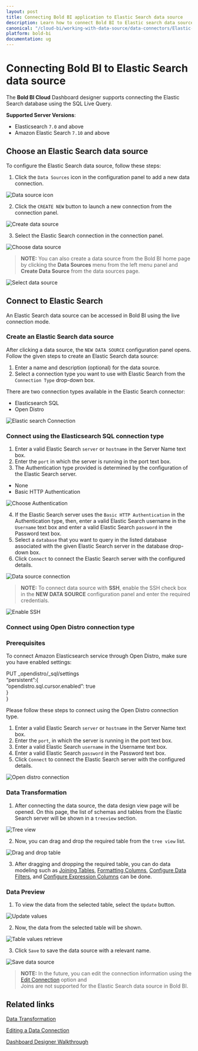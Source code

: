 ```yaml
---
layout: post
title: Connecting Bold BI application to Elastic Search data source 
description: Learn how to connect Bold BI to Elastic search data source and create data source for widget configuration.
canonical: "/cloud-bi/working-with-data-source/data-connectors/Elastic-Search/"
platform: bold-bi
documentation: ug
---
```

 
# Connecting Bold BI to Elastic Search data source
The **Bold BI Cloud** Dashboard designer supports connecting the Elastic Search database using the SQL Live Query. 

**Supported Server Versions**:
*  Elasticsearch `7.0` and above 
*  Amazon Elastic Search `7.10` and above

## Choose an Elastic Search data source
To configure the Elastic Search data source, follow these steps:  
1. Click the `Data Sources` icon in the configuration panel to add a new data connection.

![Data source icon](/static/assets/embedded/working-with-datasource/data-connectors/images/Elastic-search/Datasourceicon.png#width=359.5px;height=512.2px)

2. Click the `CREATE NEW` button to launch a new connection from the connection panel.

![Create data source](/static/assets/embedded/working-with-datasource/data-connectors/images/Elastic-search/Newdatasource.png#width=358.5px;height=515.17px)

3. Select the Elastic Search connection in the connection panel.

![Choose data source](/static/assets/embedded/working-with-datasource/data-connectors/images/Elastic-search/Choosedatasource.png#width=355.5px;height=509.7px)
   
> **NOTE:**  You can also create a data source from the Bold BI home page by clicking the **Data Sources** menu from the left menu panel and **Create Data Source** from the data sources page.

![Select data source](/static/assets/embedded/working-with-datasource/data-connectors/images/Elastic-search/Selectdatasource.png#max-width=85%)

## Connect to Elastic Search
An Elastic Search data source can be accessed in Bold BI using the live connection mode.

### Create an Elastic Search data source
After clicking a data source, the `NEW DATA SOURCE` configuration panel opens. Follow the given steps to create an Elastic Search data source: <br/>
1.	Enter a name and description (optional) for the data source. 
2.	Select a connection type you want to use with Elastic Search from the `Connection Type` drop-down box. 

There are two connection types available in the Elastic Search connector:
   *  Elasticsearch SQL
   *  Open Distro
	
![Elastic search Connection](/static/assets/embedded/working-with-datasource/data-connectors/images/Elastic-search/Connectiontype.png#width=349px;height=496.75px)

### Connect using the Elasticsearch SQL connection type
1.	Enter a valid Elastic Search `server` or `hostname` in the Server Name text box.
2.	Enter the `port` in which the server is running in the port text box.
3.	The Authentication type provided is determined by the configuration of the Elastic Search server.

   *  None
   *  Basic HTTP Authentication	

![Choose Authentication](/static/assets/embedded/working-with-datasource/data-connectors/images/Elastic-search/Authenticationtype.png#width=358.5px;height=511.06px)

4.	If the Elastic Search server uses the `Basic HTTP Authentication` in the Authentication type, then, enter a valid Elastic Search username in the `Username` text box and enter a valid Elastic Search `password` in the Password text box.
5.	Select a `database` that you want to query in the listed database associated with the given Elastic Search server in the database drop-down box.
6.	Click `Connect` to connect the Elastic Search server with the configured details.

![Data source connection](/static/assets/embedded/working-with-datasource/data-connectors/images/Elastic-search/Connectingdatasource.png#width=351px;height=501.06px)

> **NOTE:** To connect data source with **SSH**, enable the SSH check box in the **NEW DATA SOURCE** configuration panel and enter the required credentials.

![Enable SSH](/static/assets/embedded/working-with-datasource/data-connectors/images/Elastic-search/enable-ssh.png#max-width=45%)

### Connect using Open Distro connection type

### Prerequisites
To connect Amazon Elasticsearch service through Open Distro, make sure you have enabled settings:

PUT _opendistro/_sql/settings <br />
“persistent”:{ <br />
“opendistro.sql.cursor.enabled”: true <br />
} <br />
}

Please follow these steps to connect using the Open Distro connection type.
1.	Enter a valid Elastic Search `server` or `hostname` in the Server Name text box.
2.	Enter the `port`, in which the server is running in the port text box.
3.	Enter a valid Elastic Search `username` in the Username text box.
4.	Enter a valid Elastic Search `password` in the Password text box.
5.	Click `Connect` to connect the Elastic Search server with the configured details.

![Open distro connection](/static/assets/embedded/working-with-datasource/data-connectors/images/Elastic-search/Opendistroconnection.png#width=346px;height=527.33px)

### Data Transformation

1.	After connecting the data source, the data design view page will be opened. On this page, the list of schemas and tables from the Elastic Search server will be shown in a `treeview` section.

![Tree view](/static/assets/embedded/working-with-datasource/data-connectors/images/Elastic-search/Treeview.png#max-width=100%)

2.	Now, you can drag and drop the required table from the `tree view` list.

![Drag and drop table](/static/assets/embedded/working-with-datasource/data-connectors/images/Elastic-search/Draganddroptable.png#max-width=100%)

3.	After dragging and dropping the required table, you can do data modeling such as [Joining Tables](/embedded-bi/working-with-data-source/transforming-data/), [Formatting Columns](/embedded-bi/working-with-data-source/transforming-data/), [Configure Data Filters](/embedded-bi/working-with-data-source/transforming-data/), and [Configure Expression Columns](/embedded-bi/working-with-data-source/transforming-data/) can be done.

### Data Preview
1.	To view the data from the selected table, select the `Update` button.

![Update values](/static/assets/embedded/working-with-datasource/data-connectors/images/Elastic-search/Updatevalues.png#max-width=100%)

2.	Now, the data from the selected table will be shown.

![Table values retrieve](/static/assets/embedded/working-with-datasource/data-connectors/images/Elastic-search/Retrievedvalues.png#max-width=100%)
	
3.	Click `Save` to save the data source with a relevant name.

![Save data source](/static/assets/embedded/working-with-datasource/data-connectors/images/Elastic-search/Savedatasource.png#max-width=100%)	

> **NOTE:**  In the future, you can edit the connection information using the [Edit Connection](/embedded-bi/working-with-data-source/editing-a-data-connection/) option and <br/>
 Joins are not supported for the Elastic Search data source in Bold BI.

## Related links
[Data Transformation](/embedded-bi/working-with-data-source/transforming-data/joining-table/)

[Editing a Data Connection](/embedded-bi/working-with-data-source/editing-a-data-connection/)   

[Dashboard Designer Walkthrough](/embedded-bi/getting-started/quick-start/)